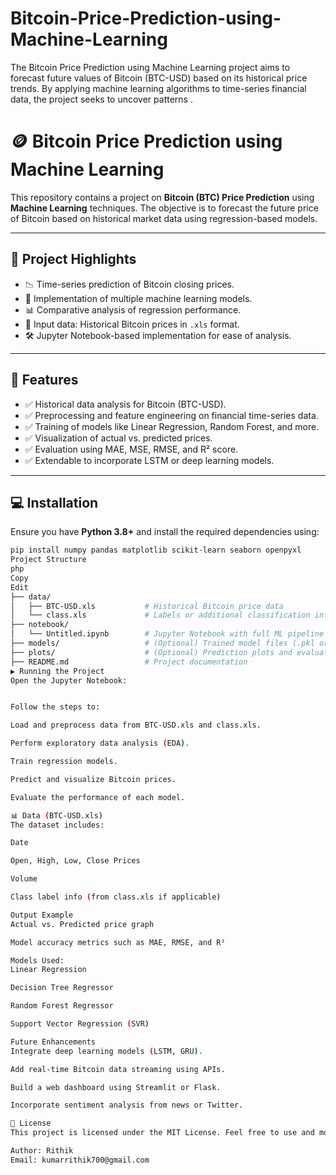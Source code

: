 # Bitcoin-Price-Prediction-using-Machine-Learning
The Bitcoin Price Prediction using Machine Learning project aims to forecast future values of Bitcoin (BTC-USD) based on its historical price trends. By applying machine learning algorithms to time-series financial data, the project seeks to uncover patterns .
# 🪙 Bitcoin Price Prediction using Machine Learning

This repository contains a project on **Bitcoin (BTC) Price Prediction** using **Machine Learning** techniques. The objective is to forecast the future price of Bitcoin based on historical market data using regression-based models.

---

## 📌 Project Highlights

- 📉 Time-series prediction of Bitcoin closing prices.
- 🧠 Implementation of multiple machine learning models.
- 📊 Comparative analysis of regression performance.
- 📁 Input data: Historical Bitcoin prices in `.xls` format.
- 🛠️ Jupyter Notebook-based implementation for ease of analysis.

---

## 🚀 Features

- ✅ Historical data analysis for Bitcoin (BTC-USD).
- ✅ Preprocessing and feature engineering on financial time-series data.
- ✅ Training of models like Linear Regression, Random Forest, and more.
- ✅ Visualization of actual vs. predicted prices.
- ✅ Evaluation using MAE, MSE, RMSE, and R² score.
- ✅ Extendable to incorporate LSTM or deep learning models.

---

## 💻 Installation

Ensure you have **Python 3.8+** and install the required dependencies using:

```bash
pip install numpy pandas matplotlib scikit-learn seaborn openpyxl
Project Structure
php
Copy
Edit
├── data/
│   ├── BTC-USD.xls           # Historical Bitcoin price data
│   └── class.xls             # Labels or additional classification info
├── notebook/
│   └── Untitled.ipynb        # Jupyter Notebook with full ML pipeline
├── models/                   # (Optional) Trained model files (.pkl or .h5)
├── plots/                    # (Optional) Prediction plots and evaluation graphs
├── README.md                 # Project documentation
▶️ Running the Project
Open the Jupyter Notebook:


Follow the steps to:

Load and preprocess data from BTC-USD.xls and class.xls.

Perform exploratory data analysis (EDA).

Train regression models.

Predict and visualize Bitcoin prices.

Evaluate the performance of each model.

📊 Data (BTC-USD.xls)
The dataset includes:

Date

Open, High, Low, Close Prices

Volume

Class label info (from class.xls if applicable)

Output Example
Actual vs. Predicted price graph

Model accuracy metrics such as MAE, RMSE, and R²

Models Used:
Linear Regression

Decision Tree Regressor

Random Forest Regressor

Support Vector Regression (SVR)

Future Enhancements
Integrate deep learning models (LSTM, GRU).

Add real-time Bitcoin data streaming using APIs.

Build a web dashboard using Streamlit or Flask.

Incorporate sentiment analysis from news or Twitter.

📌 License
This project is licensed under the MIT License. Feel free to use and modify it with attribution.

Author: Rithik
Email: kumarrithik700@gmail.com

